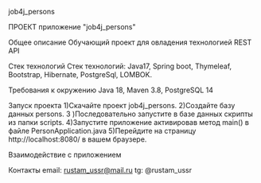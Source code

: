 job4j_persons

ПРОЕКТ приложение "job4j_persons"

Общее описание
Обучающий проект для овладения технологией REST API

Стек технологий Стек технологий: Java17, Spring boot, Thymeleaf, Bootstrap, Hibernate, PostgreSql, LOMBOK.

Требования к окружению Java 18, Maven 3.8, PostgreSQL 14

Запуск проекта 1)Скачайте проект job4j_persons. 2)Создайте базу данных persons. 3
)Последовательно запустите в базе данных скрипты из папки scripts. 4)Запустите приложение активировав
метод main() в файле PersonApplication.java 5)Перейдите на страницу http://localhost:8080/ в вашем браузере.

Взаимодействие с приложением

Контакты email: rustam_ussr@mail.ru tg: @rustam_ussr